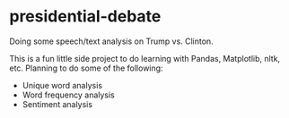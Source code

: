 # presidential-debate
Doing some speech/text analysis on Trump vs. Clinton.

This is a fun little side project to do learning with Pandas, Matplotlib, nltk, etc. 
Planning to do some of the following:
- Unique word analysis
- Word frequency analysis
- Sentiment analysis

